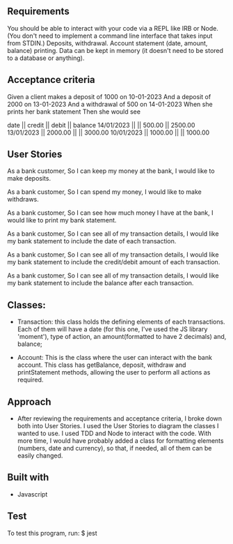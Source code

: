 ## Requirements 

You should be able to interact with your code via a REPL like IRB or Node. (You don't need to implement a command line interface that takes input from STDIN.)
Deposits, withdrawal.
Account statement (date, amount, balance) printing.
Data can be kept in memory (it doesn't need to be stored to a database or anything).


## Acceptance criteria

Given a client makes a deposit of 1000 on 10-01-2023
And a deposit of 2000 on 13-01-2023
And a withdrawal of 500 on 14-01-2023
When she prints her bank statement
Then she would see

date || credit || debit || balance
14/01/2023 || || 500.00 || 2500.00
13/01/2023 || 2000.00 || || 3000.00
10/01/2023 || 1000.00 || || 1000.00

## User Stories
As a bank customer,
So I can keep my money at the bank,
I would like to make deposits.

As a bank customer,
So I can spend my money,
I would like to make withdraws.

As a bank customer,
So I can see how much money I have at the bank,
I would like to print my bank statement.

As a bank customer,
So I can see all of my transaction details,
I would like my bank statement to include the date of each transaction.

As a bank customer,
So I can see all of my transaction details,
I would like my bank statement to include the credit/debit amount of each transaction.

As a bank customer,
So I can see all of my transaction details,
I would like my bank statement to include the balance after each transaction.

## Classes:

- Transaction: this class holds the defining elements of each transactions. Each of them will have a date (for this one, I've used the JS library 'moment'), type of action, an amount(formatted to have 2 decimals) and, balance;

- Account: This is the class where the user can interact with the bank account. This class has getBalance, deposit, withdraw and printStatement methods, allowing the user to perform all actions as required.


## Approach

- After reviewing the requirements and acceptance criteria, I broke down both into User Stories.
I used the User Stories to diagram the classes I wanted to use. 
I used TDD and Node to interact with the code.
With more time, I would have probably added a class for formatting elements (numbers, date and currency), so that, if needed, all of them can be easily changed. 

## Built with
- Javascript

## Test
To test this program, run:
$ jest
